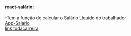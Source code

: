 #### react-salário:
-Tem a função de calcular o Salário Líquido do trabalhador<br>
[App-Salario](https://app.netlify.com/sites/react-salario-liquido/overview)<br>
[link todacarreira](https://www.todacarreira.com/calculo-salario-liquido/?value=&dependents=&otherdiscounts=#salary-simulator)
